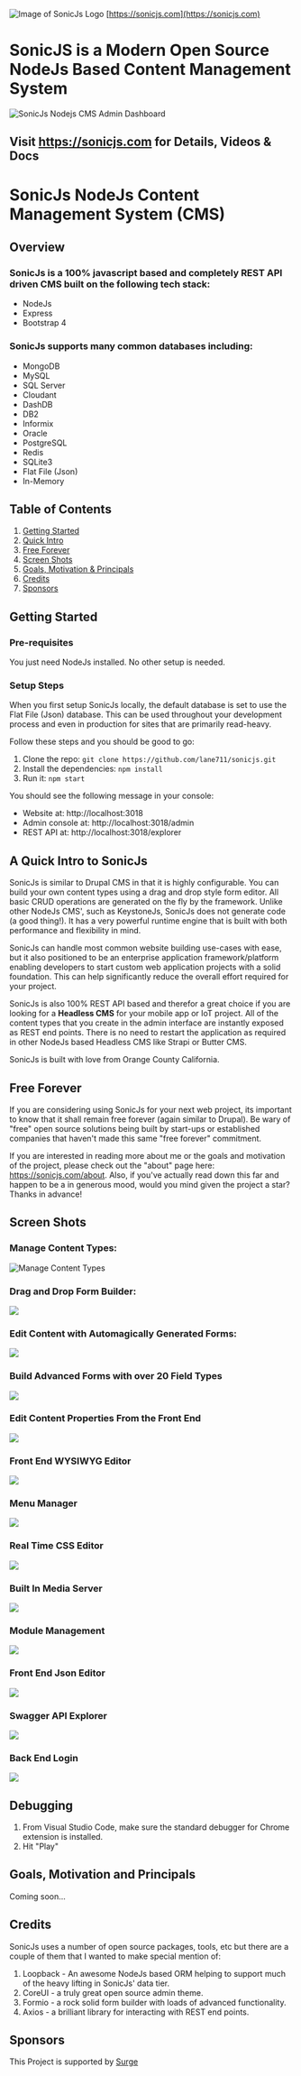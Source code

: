 
![Image of SonicJs Logo](https://sonicjs.com/api/containers/files/download/sonicjs-logo-dark.svg)
[https://sonicjs.com](https://sonicjs.com)

# SonicJS is a Modern Open Source NodeJs Based Content Management System

![SonicJs Nodejs CMS Admin Dashboard](https://sonicjs.com/api/containers/files/download/NodeJs%20CMS%20-%20Dashboard.png)

## Visit https://sonicjs.com for Details, Videos & Docs

# SonicJs NodeJs Content Management System (CMS)

## Overview

### SonicJs is a 100% javascript based and completely REST API driven CMS built on the following tech stack:

- NodeJs
- Express
- Bootstrap 4

### SonicJs supports many common databases including: 
- MongoDB
- MySQL
- SQL Server
- Cloudant
- DashDB 
- DB2
- Informix
- Oracle
- PostgreSQL
- Redis
- SQLite3
- Flat File (Json)
- In-Memory

## Table of Contents

1. [Getting Started](#getting-started)
1. [Quick Intro](#quick-intro)
1. [Free Forever](#free-forever)
1. [Screen Shots](#screen-shots)
1. [Goals, Motivation & Principals](#goals-motivation-&-principals)
1. [Credits](#credits)
1. [Sponsors](#sponsors)

## Getting Started

### Pre-requisites
You just need NodeJs installed. No other setup is needed.

### Setup Steps

When you first setup SonicJs locally, the default database is set to use the Flat File (Json) database. This can be used throughout your development process and even in production for sites that are primarily read-heavy.

Follow these steps and you should be good to go:

1. Clone the repo: `git clone https://github.com/lane711/sonicjs.git`
1. Install the dependencies: `npm install`
1. Run it: `npm start`

You should see the following message in your console:
- Website at:  http://localhost:3018
- Admin console at:  http://localhost:3018/admin
- REST API at:  http://localhost:3018/explorer


## A Quick Intro to SonicJs
SonicJs is similar to Drupal CMS in that it is highly configurable. You can build your own content types using a drag and drop style form editor. All basic CRUD operations are generated on the fly by the framework. Unlike other NodeJs CMS', such as KeystoneJs, SonicJs does not generate code (a good thing!). It has a very powerful runtime engine that is built with both performance and flexibility in mind.

SonicJs can handle most common website building use-cases with ease, but it also positioned to be an enterprise application framework/platform enabling developers to start custom web application projects with a solid foundation. This can help significantly reduce the overall effort required for your project.

SonicJs is also 100% REST API based and therefor a great choice if you are looking for a **Headless CMS** for your mobile app or IoT project. All of the content types that you create in the admin interface are instantly exposed as REST end points. There is no need to restart the application as required in other NodeJs based Headless CMS like Strapi or Butter CMS.

SonicJs is built with love from Orange County California.

## Free Forever
If you are considering using SonicJs for your next web project, its important to know that it shall remain free forever (again similar to Drupal). Be wary of "free" open source solutions being built by start-ups or established companies that haven't made this same "free forever" commitment. 

If you are interested in reading more about me or the goals and motivation of the project, please check out the "about" page here: https://sonicjs.com/about. Also, if you've actually read down this far and happen to be a in generous mood, would you mind given the project a star? Thanks in advance!

## Screen Shots

### Manage Content Types:

![Manage Content Types](https://sonicjs.com/api/containers/files/download/NodeJs%20CMS%20-%20Content%20Types.png)

### Drag and Drop Form Builder:

![](https://sonicjs.com/api/containers/files/download/NodeJs%20CMS%20-%20Content%20Type%20Edit.png)

### Edit Content with Automagically Generated Forms:
![](https://sonicjs.com/api/containers/files/download/NodeJs%20CMS%20-%20Edit%20Content.png)

### Build Advanced Forms with over 20 Field Types
![](https://sonicjs.com/api/containers/files/download/NodeJs%20CMS%20-%20Field%20Types.png)

### Edit Content Properties From the Front End
![](https://sonicjs.com/api/containers/files/download/NodeJs%20CMS%20-%20Front%20End%20Page%20Settings.png)

### Front End WYSIWYG Editor
![](https://sonicjs.com/api/containers/files/download/NodeJs%20CMS%20-%20Front%20End%20WYSIWYG%20Editor.png)

### Menu Manager
![](https://sonicjs.com/api/containers/files/download/NodeJs%20CMS%20-%20Menu%20Management.png)

### Real Time CSS Editor
![](https://sonicjs.com/api/containers/files/download/NodeJs%20CMS%20-%20Front%20End%20CSS%20Editing.png)

### Built In Media Server
![](https://sonicjs.com/api/containers/files/download/NodeJs%20CMS%20-%20Media%20Manager.png)

### Module Management
![](https://sonicjs.com/api/containers/files/download/NodeJs%20CMS%20-%20Module%20Management.png)

### Front End Json Editor
![](https://sonicjs.com/api/containers/files/download/NodeJs%20CMS%20-%20Front%20End%20Json%20Editor.png)

### Swagger API Explorer
![](https://sonicjs.com/api/containers/files/download/NodeJS%20CMS%20-%20API%20Explorer.png)

### Back End Login
![](https://sonicjs.com/api/containers/files/download/NodeJs%20CMS%20-%20Back%20End%20Login.png
)

## Debugging

1. From Visual Studio Code, make sure the standard debugger for Chrome extension is installed.
1. Hit "Play"

## Goals, Motivation and Principals

Coming soon...

## Credits

SonicJs uses a number of open source packages, tools, etc but there are a couple of them that I wanted to make special mention of:
1. Loopback - An awesome NodeJs based ORM helping to support much of the heavy lifting in SonicJs' data tier.
1. CoreUI - a truly great open source admin theme. 
1. Formio - a rock solid form builder with loads of advanced functionality.
1. Axios - a brilliant library for interacting with REST end points.

## Sponsors

This Project is supported by [Surge](https://www.surgeforward.com/)
